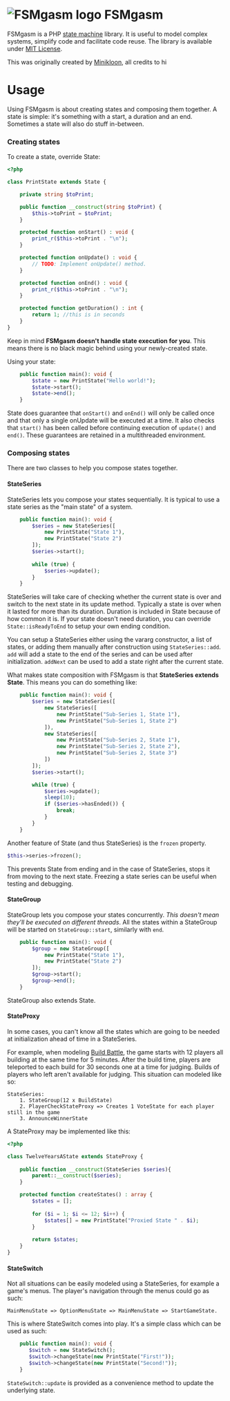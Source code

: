 # ![FSMgasm logo](http://i.imgur.com/hA3h42o.png) FSMgasm

FSMgasm is a PHP [state machine](http://www.skorks.com/2011/09/why-developers-never-use-state-machines/) library.
It is useful to model complex systems, simplify code and facilitate code reuse.
The library is available under [MIT License](https://tldrlegal.com/license/mit-license).

This was originally created by [Minikloon](github.com/Minikloon), all credits to hi

# Usage

Using FSMgasm is about creating states and composing them together.
A state is simple: it's something with a start, a duration and an end.
Sometimes a state will also do stuff in-between.

### Creating states

To create a state, override State:

```php
<?php

class PrintState extends State {

	private string $toPrint;

	public function __construct(string $toPrint) {
		$this->toPrint = $toPrint;
	}

	protected function onStart() : void {
		print_r($this->toPrint . "\n");
	}

	protected function onUpdate() : void {
		// TODO: Implement onUpdate() method.
	}

	protected function onEnd() : void {
		print_r($this->toPrint . "\n");
	}

	protected function getDuration() : int {
		return 1; //this is in seconds
	}
}
```

Keep in mind **FSMgasm doesn't handle state execution for you**.
This means there is no black magic behind using your newly-created state.

Using your state:
```php
	public function main(): void {
		$state = new PrintState("Hello world!");
		$state->start();
		$state->end();
	}
```

State does guarantee that `onStart()` and `onEnd()` will only be called once and that only a single onUpdate will be executed at a time.
It also checks that `start()` has been called before continuing execution of `update()` and `end()`.
These guarantees are retained in a multithreaded environment.

### Composing states

There are two classes to help you compose states together.

#### StateSeries

StateSeries lets you compose your states sequentially. It is typical to use a state series as the "main state" of a system.

```php
	public function main(): void {
		$series = new StateSeries([
			new PrintState("State 1"),
			new PrintState("State 2")
		]);
		$series->start();
		
		while (true) {
			$series->update();
		}
	}
```

StateSeries will take care of checking whether the current state is over and switch to the next state in its update method.
Typically a state is over when it lasted for more than its duration. Duration is included in State because of how common it is.
If your state doesn't need duration, you can override `State::isReadyToEnd` to setup your own ending condition.

You can setup a StateSeries either using the vararg constructor, a list of states, or adding them manually after construction using `StateSeries::add`.
`add` will add a state to the end of the series and can be used after initialization. `addNext` can be used to add a state right after the current state.

What makes state composition with FSMgasm is that **StateSeries extends State**. This means you can do something like:
```php
	public function main(): void {
		$series = new StateSeries([
			new StateSeries([
				new PrintState("Sub-Series 1, State 1"),
				new PrintState("Sub-Series 1, State 2")
			]),
			new StateSeries([
				new PrintState("Sub-Series 2, State 1"),
				new PrintState("Sub-Series 2, State 2"),
				new PrintState("Sub-Series 2, State 3")
			])
		]);
		$series->start();

		while (true) {
			$series->update();
			sleep(10);
			if ($series->hasEnded()) {
				break;
			}
		}
	}
```

Another feature of State (and thus StateSeries) is the `frozen` property.
```php
$this->series->frozen();
```
This prevents State from ending and in the case of StateSeries, stops it from moving to the next state.
Freezing a state series can be useful when testing and debugging.

#### StateGroup

StateGroup lets you compose your states concurrently. *This doesn't mean they'll be executed on different threads*.
All the states within a StateGroup will be started on `StateGroup::start`, similarly with `end`.

```php
	public function main(): void {
		$group = new StateGroup([
			new PrintState("State 1"),
			new PrintState("State 2")
		]);
		$group->start();
		$group->end();
	}
```
StateGroup also extends State.

#### StateProxy

In some cases, you can't know all the states which are going to be needed at initialization ahead of time in a StateSeries.

For example, when modeling [Build Battle](https://www.youtube.com/watch?v=PXM5Xgjkhwo), the game starts with 12 players
all building at the same time for 5 minutes. After the build time, players are teleported to each build for 30 seconds one
at a time for judging. Builds of players who left aren't available for judging. This situation can modeled like so:
~~~~
StateSeries:
    1. StateGroup(12 x BuildState)
    2. PlayerCheckStateProxy => Creates 1 VoteState for each player still in the game
    3. AnnounceWinnerState
~~~~

A StateProxy may be implemented like this:
```php
<?php

class TwelveYearsAState extends StateProxy {
	
	public function __construct(StateSeries $series){
		parent::__construct($series);
	}

	protected function createStates() : array {
		$states = [];
		
		for ($i = 1; $i <= 12; $i++) {
			$states[] = new PrintState("Proxied State " . $i);
		}
		
		return $states;
	}
}
```

#### StateSwitch

Not all situations can be easily modeled using a StateSeries, for example a game's menus. The player's navigation through the menus
could go as such:
~~~~
MainMenuState => OptionMenuState => MainMenuState => StartGameState.
~~~~

This is where StateSwitch comes into play. It's a simple class which can be used as such:
```php
    public function main(): void {
       $switch = new StateSwitch();
       $switch->changeState(new PrintState("First!"));
       $switch->changeState(new PrintState("Second!"));
    }
```

`StateSwitch::update` is provided as a convenience method to update the underlying state.
